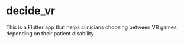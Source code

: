 # decide_vr
This is a Flutter app that helps clinicians choosing between VR games, depending on their patient disability

